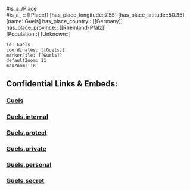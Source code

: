 ﻿---
location: [50.35,7.55] 
mapzoom: [7,12] 
mapmarker: city 
type: City
tags:
- geo/City


SpocWebEntityId: 30659
isDeleted: false
confidential: public

---
#is_a_/Place  
#is_a_ :: [[Place]] 
[has_place_longitude::7.55] 
[has_place_latitude::50.35] 
[name::Guels] 
has_place_country:: [[Germany]]  
has_place_province:: [[Rheinland-Pfalz]]  
[Population::] 
[Unknown::] 


```leaflet
id: Guels
coordinates: [[Guels]] 
markerFile: [[Guels]] 
defaultZoom: 11 
maxZoom: 18
```


## Confidential Links & Embeds: 

### [Guels](/_public/Earth/Continent/Europe/Europe~Central/Germany/Germany~West/Rheinland-Pfalz/counties~RP/Koblenz/City/Guels.md) 

### [Guels.internal](/_internal/Earth/Continent/Europe/Europe~Central/Germany/Germany~West/Rheinland-Pfalz/counties~RP/Koblenz/City/Guels.internal.md) 

### [Guels.protect](/_protect/Earth/Continent/Europe/Europe~Central/Germany/Germany~West/Rheinland-Pfalz/counties~RP/Koblenz/City/Guels.protect.md) 

### [Guels.private](/_private/Earth/Continent/Europe/Europe~Central/Germany/Germany~West/Rheinland-Pfalz/counties~RP/Koblenz/City/Guels.private.md) 

### [Guels.personal](/_personal/Earth/Continent/Europe/Europe~Central/Germany/Germany~West/Rheinland-Pfalz/counties~RP/Koblenz/City/Guels.personal.md) 

### [Guels.secret](/_secret/Earth/Continent/Europe/Europe~Central/Germany/Germany~West/Rheinland-Pfalz/counties~RP/Koblenz/City/Guels.secret.md) 
